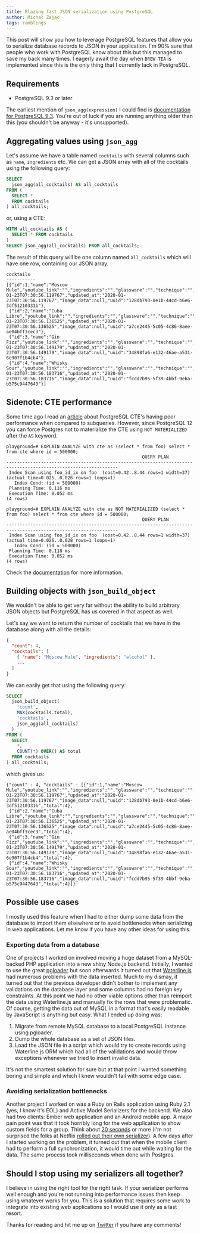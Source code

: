```yaml
---
title: Blazing fast JSON serialization using PostgreSQL
author: Michał Zając
tags: ramblings
---
```


This post will show you how to leverage PostgreSQL features that allow you to serialize database records to JSON in your application. I'm 90% sure that people who work with PostgreSQL know about this but this managed to save my back many times. I eagerly await the day when `BREW TEA` is implemented since this is the only thing that I currently lack in PostgreSQL.

## Requirements

* PostgreSQL 9.3 or later

The earliest mention of `json_agg(expression)` I could find is [documentation for PostgreSQL 9.3](https://www.postgresql.org/docs/9.3/functions-aggregate.html). You're out of luck if you are running anything older than this (you shouldn't be anyway - it's unsupported).

## Aggregating values using `json_agg`

Let's assume we have a table named `cocktails` with several columns such as `name`, `ingredients` etc. We can get a JSON array with all of the cocktails using the following query:

```sql
SELECT
  json_agg(all_cocktails) AS all_cocktails
FROM (
  SELECT *
  FROM cocktails
) all_cocktails;
```

or, using a CTE:

```sql
WITH all_cocktails AS (
  SELECT * FROM cocktails
)
SELECT json_agg(all_cocktails) FROM all_cocktails;
```

The result of this query will be one column named `all_cocktails` which will have one row, containing our JSON array.

```
cocktails
-----------
[{"id":1,"name":"Moscow Mule","youtube_link":"","ingredients":"","glassware":"","technique":"","garnish":"","signature":false,"menu":false,"category_id":1,"created_at":"2020-01-23T07:30:56.119767","updated_at":"2020-01-23T07:30:56.119767","image_data":null,"uuid":"128db793-8e1b-44cd-b6e6-3df51210331b"}, 
 {"id":2,"name":"Cuba Libre","youtube_link":"","ingredients":"","glassware":"","technique":"","garnish":"","signature":false,"menu":false,"category_id":2,"created_at":"2020-01-23T07:30:56.136525","updated_at":"2020-01-23T07:30:56.136525","image_data":null,"uuid":"a7ce2445-5c05-4c86-8aee-ae04bff3cec3"}, 
 {"id":3,"name":"Gin Fizz","youtube_link":"","ingredients":"","glassware":"","technique":"","garnish":"","signature":false,"menu":false,"category_id":3,"created_at":"2020-01-23T07:30:56.149179","updated_at":"2020-01-23T07:30:56.149179","image_data":null,"uuid":"34898fa6-e132-46ae-a531-6e907f1b4cb4"}, 
 {"id":4,"name":"Whisky Sour","youtube_link":"","ingredients":"","glassware":"","technique":"","garnish":"","signature":false,"menu":false,"category_id":4,"created_at":"2020-01-23T07:30:56.183716","updated_at":"2020-01-23T07:30:56.183716","image_data":null,"uuid":"fcdd7b95-5f39-4bbf-9eba-b575c9447643"}]
```

## Sidenote: CTE performance

Some time ago I read an [article](https://medium.com/@hakibenita/be-careful-with-cte-in-postgresql-fca5e24d2119) about PostgreSQL CTE's having poor performance when compared to subqueries. However, since PostgreSQL 12 you can force Postgres not to materialize the CTE using `NOT MATERIALIZED` after the `AS` keyword.

```
playground=# EXPLAIN ANALYZE with cte as (select * from foo) select * from cte where id = 500000;
                                                   QUERY PLAN
----------------------------------------------------------------------------------------------------------------
 Index Scan using foo_id_ix on foo  (cost=0.42..8.44 rows=1 width=37) (actual time=0.025..0.026 rows=1 loops=1)
   Index Cond: (id = 500000)
 Planning Time: 0.116 ms
 Execution Time: 0.052 ms
(4 rows)

playground=# EXPLAIN ANALYZE with cte as NOT MATERIALIZED (select * from foo) select * from cte where id = 500000;
                                                   QUERY PLAN
----------------------------------------------------------------------------------------------------------------
 Index Scan using foo_id_ix on foo  (cost=0.42..8.44 rows=1 width=37) (actual time=0.026..0.028 rows=1 loops=1)
   Index Cond: (id = 500000)
 Planning Time: 0.118 ms
 Execution Time: 0.052 ms
(4 rows)
```

Check the [documentation](https://www.postgresql.org/docs/current/queries-with.html) for more information.

## Building objects with `json_build_object`

We wouldn't be able to get very far without the ability to build arbitrary JSON objects but PostgreSQL has us covered in that aspect as well.

Let's say we want to return the number of cocktails that we have in the database along with all the details:

```json
{
  "count": 4,
  "cocktails": [
    { "name": "Moscow Mule", "ingredients": "alcohol" },
    ...
  ]
}
```

We can easily get that using the following query:

```sql
SELECT 
  json_build_object(
    'count',
    MAX(cocktails.total),
    'cocktails',
    json_agg(all_cocktails)
  )
FROM (
  SELECT 
    *,
    COUNT(*) OVER() AS total
  FROM cocktails
) all_cocktails;
```

which gives us:

```
{"count" : 4, "cocktails" : [{"id":1,"name":"Moscow Mule","youtube_link":"","ingredients":"","glassware":"","technique":"","garnish":"","signature":false,"menu":false,"category_id":1,"created_at":"2020-01-23T07:30:56.119767","updated_at":"2020-01-23T07:30:56.119767","image_data":null,"uuid":"128db793-8e1b-44cd-b6e6-3df51210331b","total":4}, 
 {"id":2,"name":"Cuba Libre","youtube_link":"","ingredients":"","glassware":"","technique":"","garnish":"","signature":false,"menu":false,"category_id":2,"created_at":"2020-01-23T07:30:56.136525","updated_at":"2020-01-23T07:30:56.136525","image_data":null,"uuid":"a7ce2445-5c05-4c86-8aee-ae04bff3cec3","total":4}, 
 {"id":3,"name":"Gin Fizz","youtube_link":"","ingredients":"","glassware":"","technique":"","garnish":"","signature":false,"menu":false,"category_id":3,"created_at":"2020-01-23T07:30:56.149179","updated_at":"2020-01-23T07:30:56.149179","image_data":null,"uuid":"34898fa6-e132-46ae-a531-6e907f1b4cb4","total":4}, 
 {"id":4,"name":"Whisky Sour","youtube_link":"","ingredients":"","glassware":"","technique":"","garnish":"","signature":false,"menu":false,"category_id":4,"created_at":"2020-01-23T07:30:56.183716","updated_at":"2020-01-23T07:30:56.183716","image_data":null,"uuid":"fcdd7b95-5f39-4bbf-9eba-b575c9447643","total":4}]}
```

## Possible use cases

I mostly used this feature when I had to either dump some data from the database to import them elsewhere or to avoid bottlenecks when serializing in web applications. Let me know if you have any other ideas for using this.

### Exporting data from a database

One of projects I worked on involved moving a huge dataset from a MySQL-backed PHP application into a new shiny Node.js backend. Initially, I wanted to use the great [pgloader](https://pgloader.io/) but soon afterwards it turned out that [Waterline.js](https://waterlinejs.org/) had numerous problems with the data inserted. Much to my dismay, it turned out that the previous developer didn't bother to implement any validations on the database layer and some columns had no foreign key constraints. At this point we had no other viable options other than reimport the data using Waterline.js and manually fix the rows that were problematic. Of course, getting the data out of MySQL in a format that's easily readable by JavaScript is anything but easy. What I ended up doing was:

1. Migrate from remote MySQL database to a local PostgreSQL instance using pgloader.
2. Dump the whole database as a set of JSON files.
3. Load the JSON file in a script which would try to create records using Waterline.js ORM which had all of the validations and would throw exceptions whenever we tried to insert invalid data.

It's not the smartest solution for sure but at that point I wanted something boring and simple and which I knew wouldn't fail with some edge case.

### Avoiding serialization bottlenecks

Another project I worked on was a Ruby on Rails application using Ruby 2.1 (yes, I know it's EOL) and Active Model Serializers for the backend. We also had two clients: Ember web application and an Android mobile app. A major pain point was that it took horribly long for the web application to show custom fields for a group. Think about [20 seconds](https://stevenyue.com/blogs/migrating-active-model-serializers-to-jserializer) or more (I'm not surprised the folks at Netflix [rolled out their own serializer](https://netflixtechblog.com/fast-json-api-serialization-with-ruby-on-rails-7c06578ad17f)). A few days after I started working on the problem, it turned out that when the mobile client had to perform a full synchronization, it would time out while waiting for the data. The same process took milliseconds when done with Postgres.

## Should I stop using my serializers all together?

I believe in using the right tool for the right task. If your serializer performs well enough and you're not running into performance issues then keep using whatever works for you. This is a solution that requires some work to integrate into existing web applications so I would use it only as a last resort.

Thanks for reading and hit me up on [Twitter](https://twitter.com/michal_q_zajac) if you have any comments!
